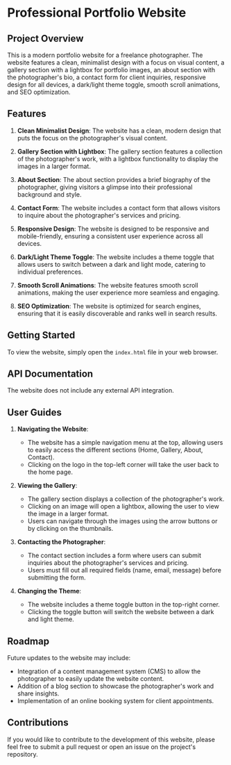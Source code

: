 # Professional Portfolio Website

## Project Overview

This is a modern portfolio website for a freelance photographer. The website features a clean, minimalist design with a focus on visual content, a gallery section with a lightbox for portfolio images, an about section with the photographer's bio, a contact form for client inquiries, responsive design for all devices, a dark/light theme toggle, smooth scroll animations, and SEO optimization.

## Features

1. **Clean Minimalist Design**: The website has a clean, modern design that puts the focus on the photographer's visual content.

2. **Gallery Section with Lightbox**: The gallery section features a collection of the photographer's work, with a lightbox functionality to display the images in a larger format.

3. **About Section**: The about section provides a brief biography of the photographer, giving visitors a glimpse into their professional background and style.

4. **Contact Form**: The website includes a contact form that allows visitors to inquire about the photographer's services and pricing.

5. **Responsive Design**: The website is designed to be responsive and mobile-friendly, ensuring a consistent user experience across all devices.

6. **Dark/Light Theme Toggle**: The website includes a theme toggle that allows users to switch between a dark and light mode, catering to individual preferences.

7. **Smooth Scroll Animations**: The website features smooth scroll animations, making the user experience more seamless and engaging.

8. **SEO Optimization**: The website is optimized for search engines, ensuring that it is easily discoverable and ranks well in search results.

## Getting Started

To view the website, simply open the `index.html` file in your web browser.

## API Documentation

The website does not include any external API integration.

## User Guides

1. **Navigating the Website**:
   - The website has a simple navigation menu at the top, allowing users to easily access the different sections (Home, Gallery, About, Contact).
   - Clicking on the logo in the top-left corner will take the user back to the home page.

2. **Viewing the Gallery**:
   - The gallery section displays a collection of the photographer's work.
   - Clicking on an image will open a lightbox, allowing the user to view the image in a larger format.
   - Users can navigate through the images using the arrow buttons or by clicking on the thumbnails.

3. **Contacting the Photographer**:
   - The contact section includes a form where users can submit inquiries about the photographer's services and pricing.
   - Users must fill out all required fields (name, email, message) before submitting the form.

4. **Changing the Theme**:
   - The website includes a theme toggle button in the top-right corner.
   - Clicking the toggle button will switch the website between a dark and light theme.

## Roadmap

Future updates to the website may include:

- Integration of a content management system (CMS) to allow the photographer to easily update the website content.
- Addition of a blog section to showcase the photographer's work and share insights.
- Implementation of an online booking system for client appointments.

## Contributions

If you would like to contribute to the development of this website, please feel free to submit a pull request or open an issue on the project's repository.
